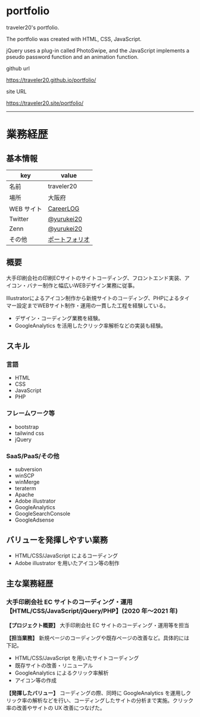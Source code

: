 # portfolio

traveler20's portfolio.

The portfolio was created with HTML, CSS, JavaScript.

jQuery uses a plug-in called PhotoSwipe, and the JavaScript implements a pseudo password function and an animation function.

github url

https://traveler20.github.io/portfolio/

site URL

https://traveler20.site/portfolio/

***

# 業務経歴

## 基本情報

| key        | value                                                    |
| ---------- | -------------------------------------------------------- |
| 名前       | traveler20                                               |
| 場所       | 大阪府                                                   |
| WEB サイト | [CareerLOG](https://yurukei-career.com)                  |
| Twitter    | [@yurukei20](https://twitter.com/yurukei20)              |
| Zenn       | [@yurukei20](https://zenn.dev/yurukei20)                 |
| その他     | [ポートフォリオ](https://traveler20.site/portfolio/) |

## 概要

大手印刷会社の印刷ECサイトのサイトコーディング、フロントエンド実装、アイコン・バナー制作と幅広いWEBデザイン業務に従事。

Illustratorによるアイコン制作から新規サイトのコーディング、PHPによるタイマー設定までWEBサイト制作・運用の一貫した工程を経験している。

- デザイン・コーディング業務を経験。
- GoogleAnalytics を活用したクリック率解析などの実装も経験。

## スキル

### 言語

- HTML
- CSS
- JavaScript
- PHP

### フレームワーク等

- bootstrap
- tailwind css
- jQuery

### SaaS/PaaS/その他

- subversion
- winSCP
- winMerge
- teraterm
- Apache
- Adobe illustrator
- GoogleAnalytics
- GoogleSearchConsole
- GoogleAdsense

## バリューを発揮しやすい業務

- HTML/CSS/JavaScript によるコーディング
- Adobe illustrator を用いたアイコン等の制作

## 主な業務経歴

### 大手印刷会社 EC サイトのコーディング・運用【HTML/CSS/JavaScript/jQuery/PHP】(2020 年〜2021 年)

**【プロジェクト概要】** 
大手印刷会社 EC サイトのコーディング・運用等を担当

**【担当業務】** 
新規ページのコーディングや既存ページの改善など。具体的には下記。

- HTML/CSS/JavaScript を用いたサイトコーディング
- 既存サイトの改善・リニューアル
- GoogleAnalytics によるクリック率解析
- アイコン等の作成

**【発揮したバリュー】** 
コーディングの際、同時に GoogleAnalytics を運用しクリック率の解析などを行い、コーディングしたサイトの分析まで実施。クリック率の改善やサイトの UX 改善につなげた。
